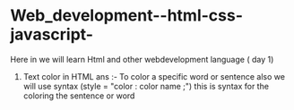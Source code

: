 # Web_development--html-css-javascript-

Here in we will learn Html and other webdevelopment language ( day 1)

1. Text color in HTML 
ans :- To color a specific word or sentence also we will use syntax (style = "color : color name ;") this is syntax for the coloring the sentence or word 
